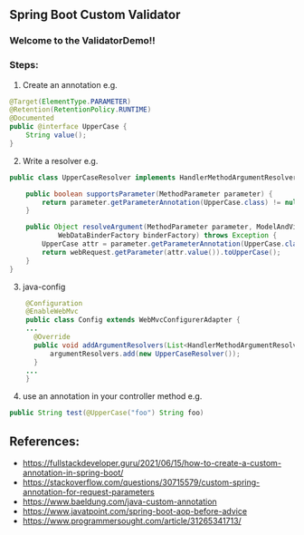 ## Spring Boot Custom Validator
### Welcome to the ValidatorDemo!!

### Steps:
1. Create an annotation e.g.
```java
@Target(ElementType.PARAMETER)
@Retention(RetentionPolicy.RUNTIME)
@Documented
public @interface UpperCase {
    String value();
}
```

2. Write a resolver e.g.
```java
public class UpperCaseResolver implements HandlerMethodArgumentResolver {

    public boolean supportsParameter(MethodParameter parameter) {
        return parameter.getParameterAnnotation(UpperCase.class) != null;
    }

    public Object resolveArgument(MethodParameter parameter, ModelAndViewContainer mavContainer, NativeWebRequest webRequest,
            WebDataBinderFactory binderFactory) throws Exception {
        UpperCase attr = parameter.getParameterAnnotation(UpperCase.class);
        return webRequest.getParameter(attr.value()).toUpperCase();
    }
}
```

3. java-config
```java
    @Configuration
    @EnableWebMvc
    public class Config extends WebMvcConfigurerAdapter {
    ...
      @Override
      public void addArgumentResolvers(List<HandlerMethodArgumentResolver> argumentResolvers) {
          argumentResolvers.add(new UpperCaseResolver());
      }
    ...
    }
```

4. use an annotation in your controller method e.g.
```java
public String test(@UpperCase("foo") String foo)
```


## References:
- https://fullstackdeveloper.guru/2021/06/15/how-to-create-a-custom-annotation-in-spring-boot/
- https://stackoverflow.com/questions/30715579/custom-spring-annotation-for-request-parameters
- https://www.baeldung.com/java-custom-annotation
- https://www.javatpoint.com/spring-boot-aop-before-advice
- https://www.programmersought.com/article/31265341713/

